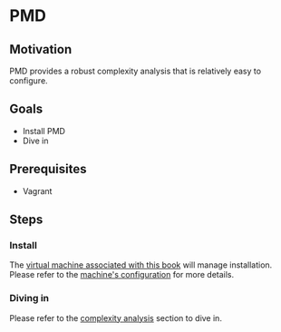 # PMD

## Motivation

PMD provides a robust complexity analysis that is relatively easy to configure.

## Goals

* Install PMD
* Dive in

## Prerequisites

* Vagrant

## Steps

### Install

The [virtual machine associated with this book](tools/vagrant.md) will manage installation. Please refer to the [machine's configuration](../Vagrantfile) for more details.

### Diving in

Please refer to the [complexity analysis](static_analysis/complexity.md) section to dive in.
